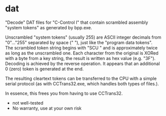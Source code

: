 # dat

"Decode" DAT files for "C-Control I" that contain scrambled assembly "system tokens" as generated by bpp.exe.

Unscrambled "system tokens" (usually 255) are ASCII integer decimals from "0"..."255" separated by space (" "), just like the "program data tokens".
The scrambled token string begins with "SCU " and is approximately twice as long as the unscrambled one. Each character from the original is XORed with a byte from a key string, the result is written as hex value (e.g. "3F"). Decoding is achieved by the reverse operation.
It appears that an additional 0 (zero) token is generated at the end.

The resulting cleartext tokens can be transferred to the CPU with a simple serial protocol (as with CCTrans32.exe, which handles both types of files.).

In essence, this frees you from having to use CCTrans32.

* not well-tested
* No warranty, use at your own risk
